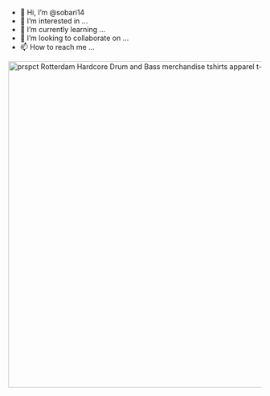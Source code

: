 - 👋 Hi, I’m @sobari14
- 👀 I’m interested in ...
- 🌱 I’m currently learning ...
- 💞️ I’m looking to collaborate on ...
- 📫 How to reach me ...

<!---
sobari14/sobari14 is a ✨ special ✨ repository because its `README.md` (this file) appears on your GitHub profile.
You can click the Preview link to take a look at your changes.
--->
<img class="js-lazy image-loaded" src="https://mir-s3-cdn-cf.behance.net/project_modules/max_1200/88a4a145570373.5835770709f57.jpg" width="650" alt="prspct Rotterdam Hardcore Drum and Bass merchandise tshirts apparel t-shirt Merch" srcset="https://mir-s3-cdn-cf.behance.net/project_modules/disp/88a4a145570373.5835770709f57.jpg 600w, https://mir-s3-cdn-cf.behance.net/project_modules/max_1200/88a4a145570373.5835770709f57.jpg 650w" sizes="(max-width: 650px) 100vw, 650px">
